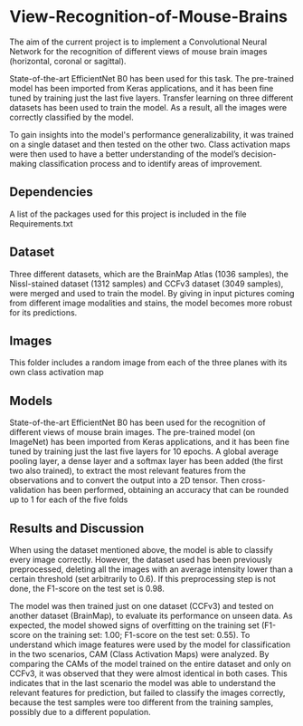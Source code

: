 # View-Recognition-of-Mouse-Brains
The aim of the current project is to implement a Convolutional Neural Network for the recognition of different views of mouse brain images (horizontal, coronal or sagittal).

State-of-the-art EfficientNet B0 has been used for this task. The pre-trained model has been imported from Keras applications, and it has been fine tuned by training just the last five layers. Transfer learning on three different datasets has been used to train the model. As a result, all the images were correctly classified by the model. 

To gain insights into the model's performance generalizability, it was trained on a single dataset and then tested on the other two. Class activation maps were then used to have a better understanding of the model’s decision-making classification process and to identify areas of improvement.	



## Dependencies
A list of the packages used for this project is included in the file Requirements.txt


## Dataset 
Three different datasets, which are the BrainMap Atlas (1036 samples), the Nissl-stained dataset (1312 samples) and CCFv3 dataset (3049 samples), were merged and used to train the model. By giving in input pictures coming from different image modalities and stains, the model becomes more robust for its predictions.

## Images
This folder includes a random image from each of the three planes with its own class activation map


## Models 
State-of-the-art EfficientNet B0 has been used for the recognition of different views of mouse brain images. The pre-trained model (on ImageNet) has been imported from Keras applications, and it has been fine tuned by training just the last five layers for 10 epochs. A global average pooling layer, a dense layer and a softmax layer has been added (the first two also trained), to extract the most relevant features from the observations and to convert the output into a 2D tensor. Then cross-validation has been performed, obtaining an accuracy that can be rounded up to 1 for each of the five folds


## Results and Discussion 
When using the dataset mentioned above, the model is able to classify every image correctly. However, the dataset used has been previously preprocessed, deleting all the images with an average intensity lower than a certain threshold (set arbitrarily to 0.6). If this preprocessing step is not done, the F1-score on the test set is 0.98.

The model was then trained just on one dataset (CCFv3) and tested on another dataset (BrainMap), to evaluate its performance on unseen data. As expected, the model showed signs of overfitting on the training set (F1-score on the training set: 1.00; F1-score on the test set: 0.55). To understand which image features were used by the model for classification in the two scenarios, CAM (Class Activation Maps) were analyzed. By comparing the CAMs of the model trained on the entire dataset and only on CCFv3, it was observed that they were almost identical in both cases. This indicates that in the last scenario the model was able to understand the relevant features for prediction, but failed to classify the images correctly, because the test samples were too different from the training samples, possibly due to a different population.
